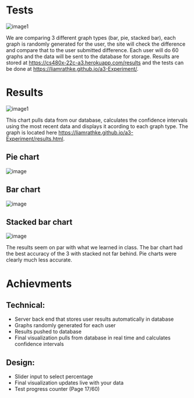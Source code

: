 # Tests
![image1](https://github.com/liamrathke/a3-Experiment/blob/main/tests.PNG)

We are comparing 3 different graph types (bar, pie, stacked bar), each graph is randomly generated for the user, the site will check the difference and compare that to the user submitted difference. Each user will do 60 graphs and the data will be sent to the database for storage. Results are stored at https://cs480x-22c-a3.herokuapp.com/results and the tests can be done at https://liamrathke.github.io/a3-Experiment/.

# Results
![image1](https://github.com/liamrathke/a3-Experiment/blob/main/results.PNG)

This chart pulls data from our database, calculates the confidence intervals using the most recent data and displays it acording to each graph type. The graph is located here https://liamrathke.github.io/a3-Experiment/results.html.

## Pie chart

![image](https://user-images.githubusercontent.com/37818941/154110869-460d25b3-e23d-4fd9-bb74-7026cd5ae5cd.png)

## Bar chart

![image](https://user-images.githubusercontent.com/37818941/154111048-37ca0a42-6b8e-4cdd-9cbe-663fb24f0c8a.png)

## Stacked bar chart

![image](https://user-images.githubusercontent.com/37818941/154111157-fd5c5913-9a40-4aef-8e29-0fa1294132aa.png)

The results seem on par with what we learned in class. The bar chart had the best accuracy of the 3 with stacked not far behind. Pie charts were clearly much less accurate.

# Achievments

## Technical: 
- Server back end that stores user results automatically in database
- Graphs randomly generated for each user
- Results pushed to database
- Final visualization pulls from database in real time and calculates confidence intervals

## Design:
- Slider input to select percentage
- Final visualization updates live with your data
- Test progress counter (Page 17/60)
